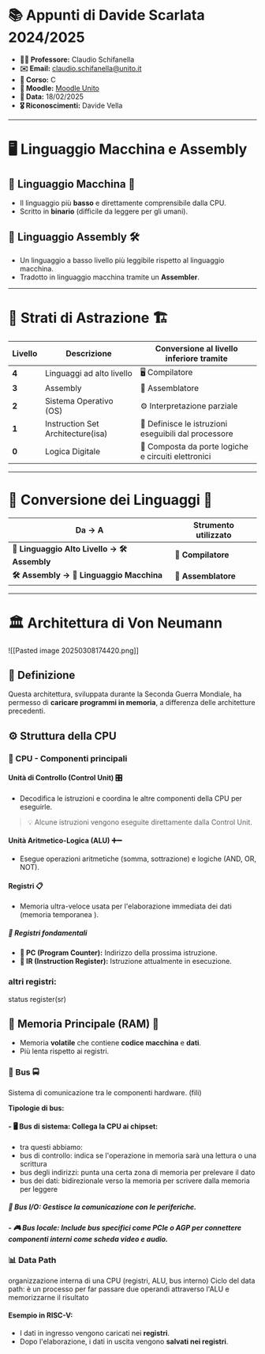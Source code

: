 # 📚 Appunti di Davide Scarlata 2024/2025

- **👨‍🏫 Professore:** Claudio Schifanella
- **✉️ Email:** [claudio.schifanella@unito.it](mailto:claudio.schifanella@unito.it)
- **📌 Corso:**  C
- **🔗 Moodle:** [Moodle Unito](https://informatica.i-learn.unito.it/course/view.php?id=3106)
- **📅 Data:** 18/02/2025
- **🎖️ Riconoscimenti:** Davide Vella

---

# 🖥️ Linguaggio Macchina e Assembly

## 🔹 Linguaggio Macchina 💾

- Il linguaggio più **basso** e direttamente comprensibile dalla CPU.
- Scritto in **binario** (difficile da leggere per gli umani).

## 🔹 Linguaggio Assembly 🛠️

- Un linguaggio a basso livello più leggibile rispetto al linguaggio macchina.
- Tradotto in linguaggio macchina tramite un **Assembler**.

---

# 🔄 Strati di Astrazione 🏗️

| **Livello** | **Descrizione**                   | **Conversione al livello inferiore tramite**         |
| ----------- | --------------------------------- | ---------------------------------------------------- |
| **4**       | Linguaggi ad alto livello         | 🖥️ Compilatore                                      |
| **3**       | Assembly                          | 🔄 Assemblatore                                      |
| **2**       | Sistema Operativo (OS)            | ⚙️ Interpretazione parziale                          |
| **1**       | Instruction Set Architecture(isa) | 📜 Definisce le istruzioni eseguibili dal processore |
| **0**       | Logica Digitale                   | 🔌 Composta da porte logiche e circuiti elettronici  |

---

# 🔄 Conversione dei Linguaggi 🔀

|**Da → A**|**Strumento utilizzato**|
|---|---|
|**📜 Linguaggio Alto Livello → 🛠️ Assembly**|🔹 **Compilatore**|
|**🛠️ Assembly → 💾 Linguaggio Macchina**|🔹 **Assemblatore**|

---

# 🏛️ Architettura di Von Neumann

![[Pasted image 20250308174420.png]]

## 🔹 Definizione

Questa architettura, sviluppata durante la Seconda Guerra Mondiale, ha permesso di **caricare programmi in memoria**, a differenza delle architetture precedenti.

## ⚙️ Struttura della CPU

### **🧠 CPU - Componenti principali**

#### **Unità di Controllo (Control Unit) 🎛️**

- Decodifica le istruzioni e coordina le altre componenti della CPU per eseguirle.

> 💡 Alcune istruzioni vengono eseguite direttamente dalla Control Unit.

#### **Unità Aritmetico-Logica (ALU) ➕➖**

- Esegue operazioni aritmetiche (somma, sottrazione) e logiche (AND, OR, NOT).

#### **Registri 📋**

- Memoria ultra-veloce usata per l'elaborazione immediata dei dati (memoria temporanea ).

##### **📌 Registri fondamentali**

- **📍 PC (Program Counter):** Indirizzo della prossima istruzione.
- **📍 IR (Instruction Register):** Istruzione attualmente in esecuzione.
### altri registri:
status register(sr) 

## **📂 Memoria Principale (RAM) 💾**

- Memoria **volatile** che contiene **codice macchina** e **dati**.
- Più lenta rispetto ai registri.

### **🛜 Bus 🚍**

Sistema di comunicazione tra le componenti hardware. (fili)

**Tipologie di bus:**

#### - **🖥️ Bus di sistema:** Collega la CPU ai chipset:
- tra questi abbiamo:
- bus di controllo: indica se l'operazione in memoria sarà una lettura o una scrittura 
- bus degli indirizzi: punta una certa zona di memoria per prelevare il dato 
- bus dei dati: bidirezionale verso la memoria per scrivere dalla memoria per leggere  
##### **📡 Bus I/O:** Gestisce la comunicazione con le periferiche.
#####  - **🎮 Bus locale:** Include bus specifici come **PCIe o AGP** per connettere componenti interni come scheda video e audio.

### **📊 Data Path**

organizzazione interna di una CPU (registri, ALU, bus interno)
Ciclo del data path:  è un  processo per far  passare due operandi attraverso l'ALU e memorizzarne il risultato
#### **Esempio in RISC-V:**

- I dati in ingresso vengono caricati nei **registri**.
- Dopo l'elaborazione, i dati in uscita vengono **salvati nei registri**.